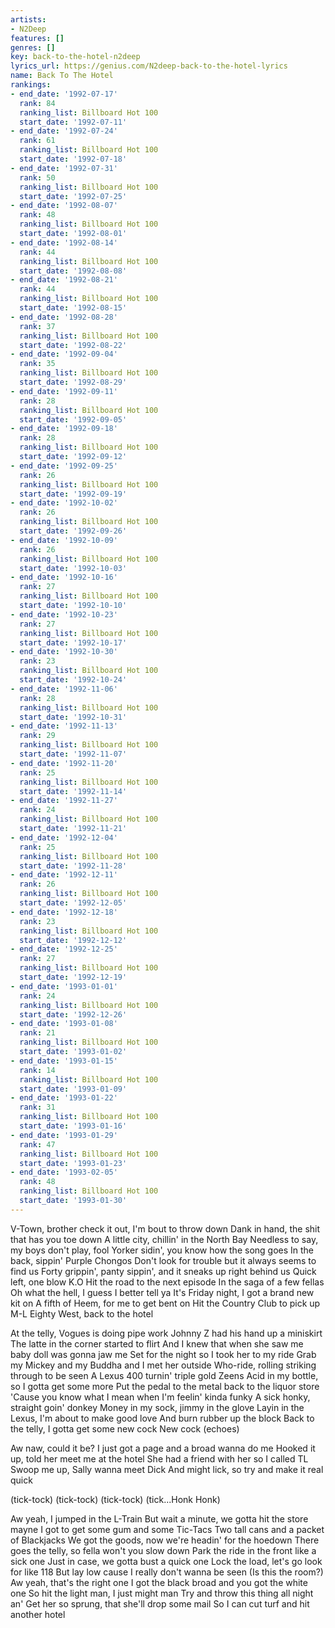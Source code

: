 ```yaml
---
artists:
- N2Deep
features: []
genres: []
key: back-to-the-hotel-n2deep
lyrics_url: https://genius.com/N2deep-back-to-the-hotel-lyrics
name: Back To The Hotel
rankings:
- end_date: '1992-07-17'
  rank: 84
  ranking_list: Billboard Hot 100
  start_date: '1992-07-11'
- end_date: '1992-07-24'
  rank: 61
  ranking_list: Billboard Hot 100
  start_date: '1992-07-18'
- end_date: '1992-07-31'
  rank: 50
  ranking_list: Billboard Hot 100
  start_date: '1992-07-25'
- end_date: '1992-08-07'
  rank: 48
  ranking_list: Billboard Hot 100
  start_date: '1992-08-01'
- end_date: '1992-08-14'
  rank: 44
  ranking_list: Billboard Hot 100
  start_date: '1992-08-08'
- end_date: '1992-08-21'
  rank: 44
  ranking_list: Billboard Hot 100
  start_date: '1992-08-15'
- end_date: '1992-08-28'
  rank: 37
  ranking_list: Billboard Hot 100
  start_date: '1992-08-22'
- end_date: '1992-09-04'
  rank: 35
  ranking_list: Billboard Hot 100
  start_date: '1992-08-29'
- end_date: '1992-09-11'
  rank: 28
  ranking_list: Billboard Hot 100
  start_date: '1992-09-05'
- end_date: '1992-09-18'
  rank: 28
  ranking_list: Billboard Hot 100
  start_date: '1992-09-12'
- end_date: '1992-09-25'
  rank: 26
  ranking_list: Billboard Hot 100
  start_date: '1992-09-19'
- end_date: '1992-10-02'
  rank: 26
  ranking_list: Billboard Hot 100
  start_date: '1992-09-26'
- end_date: '1992-10-09'
  rank: 26
  ranking_list: Billboard Hot 100
  start_date: '1992-10-03'
- end_date: '1992-10-16'
  rank: 27
  ranking_list: Billboard Hot 100
  start_date: '1992-10-10'
- end_date: '1992-10-23'
  rank: 27
  ranking_list: Billboard Hot 100
  start_date: '1992-10-17'
- end_date: '1992-10-30'
  rank: 23
  ranking_list: Billboard Hot 100
  start_date: '1992-10-24'
- end_date: '1992-11-06'
  rank: 28
  ranking_list: Billboard Hot 100
  start_date: '1992-10-31'
- end_date: '1992-11-13'
  rank: 29
  ranking_list: Billboard Hot 100
  start_date: '1992-11-07'
- end_date: '1992-11-20'
  rank: 25
  ranking_list: Billboard Hot 100
  start_date: '1992-11-14'
- end_date: '1992-11-27'
  rank: 24
  ranking_list: Billboard Hot 100
  start_date: '1992-11-21'
- end_date: '1992-12-04'
  rank: 25
  ranking_list: Billboard Hot 100
  start_date: '1992-11-28'
- end_date: '1992-12-11'
  rank: 26
  ranking_list: Billboard Hot 100
  start_date: '1992-12-05'
- end_date: '1992-12-18'
  rank: 23
  ranking_list: Billboard Hot 100
  start_date: '1992-12-12'
- end_date: '1992-12-25'
  rank: 27
  ranking_list: Billboard Hot 100
  start_date: '1992-12-19'
- end_date: '1993-01-01'
  rank: 24
  ranking_list: Billboard Hot 100
  start_date: '1992-12-26'
- end_date: '1993-01-08'
  rank: 21
  ranking_list: Billboard Hot 100
  start_date: '1993-01-02'
- end_date: '1993-01-15'
  rank: 14
  ranking_list: Billboard Hot 100
  start_date: '1993-01-09'
- end_date: '1993-01-22'
  rank: 31
  ranking_list: Billboard Hot 100
  start_date: '1993-01-16'
- end_date: '1993-01-29'
  rank: 47
  ranking_list: Billboard Hot 100
  start_date: '1993-01-23'
- end_date: '1993-02-05'
  rank: 48
  ranking_list: Billboard Hot 100
  start_date: '1993-01-30'
---
```

V-Town, brother check it out, I'm bout to throw down
Dank in hand, the shit that has you toe down
A little city, chillin' in the North Bay
Needless to say, my boys don't play, fool
Yorker sidin', you know how the song goes
In the back, sippin' Purple Chongos
Don't look for trouble but it always seems to find us
Forty grippin', panty sippin', and it sneaks up right behind us
Quick left, one blow K.O
Hit the road to the next episode
In the saga of a few fellas
Oh what the hell, I guess I better tell ya
It's Friday night, I got a brand new kit on
A fifth of Heem, for me to get bent on
Hit the Country Club to pick up M-L
Eighty West, back to the hotel


At the telly, Vogues is doing pipe work
Johnny Z had his hand up a miniskirt
The latte in the corner started to flirt
And I knew that when she saw me baby doll was gonna jaw me
Set for the night so I took her to my ride
Grab my Mickey and my Buddha and I met her outside
Who-ride, rolling striking through to be seen
A Lexus 400 turnin' triple gold Zeens
Acid in my bottle, so I gotta get some more
Put the pedal to the metal back to the liquor store
'Cause you know what I mean when I'm feelin' kinda funky
A sick honky, straight goin' donkey
Money in my sock, jimmy in the glove
Layin in the Lexus, I'm about to make good love
And burn rubber up the block
Back to the telly, I gotta get some new cock
New cock (echoes)


Aw naw, could it be?
I just got a page and a broad wanna do me
Hooked it up, told her meet me at the hotel
She had a friend with her so I called TL
Swoop me up, Sally wanna meet Dick
And might lick, so try and make it real quick


(tick-tock)
(tick-tock)
(tick-tock)
(tick...Honk Honk)

Aw yeah, I jumped in the L-Train
But wait a minute, we gotta hit the store mayne
I got to get some gum and some Tic-Tacs
Two tall cans and a packet of Blackjacks
We got the goods, now we're headin' for the hoedown
There goes the telly, so fella won't you slow down
Park the ride in the front like a sick one
Just in case, we gotta bust a quick one
Lock the load, let's go look for like 118
But lay low cause I really don't wanna be seen
(Is this the room?) Aw yeah, that's the right one
I got the black broad and you got the white one
So hit the light man, I just might man
Try and throw this thing all night an'
Get her so sprung, that she'll drop some mail
So I can cut turf and hit another hotel
